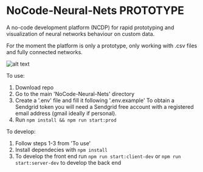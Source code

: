 # NoCode-Neural-Nets PROTOTYPE
A no-code development platform (NCDP) for rapid prototyping and visualization of neural networks behaviour on custom data.

For the moment the platform is only a prototype, only working with .csv files and fully connected networks.

![alt text](https://i.ibb.co/sHPH14G/Screenshot-2020-07-15-at-16-21-19.png)

To use:
1. Download repo
2. Go to the main 'NoCode-Neural-Nets' directory
3. Create a '.env' file and fill it following '.env.example'
To obtain a Sendgrid token you will need a Sendgrid free account with a registered email address (gmail ideally if personal).
4. Run ``` npm install && npm run start:prod ```

To develop:
1. Follow steps 1-3 from 'To use'
2. Install dependecies with ``` npm install ```
3. To develop the front end run ``` npm run start:client-dev ```
or ``` npm run start:server-dev ``` to develop the back end
